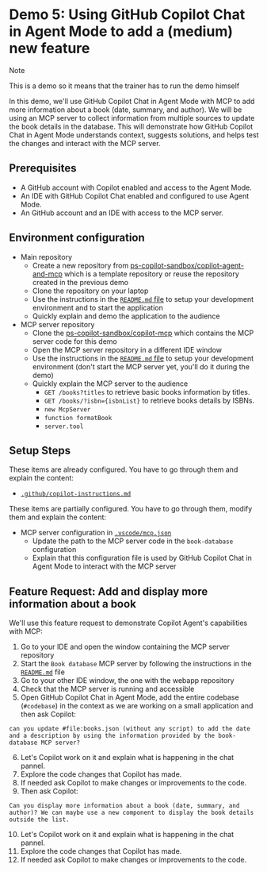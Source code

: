 # Demo 5: Using GitHub Copilot Chat in Agent Mode to add a (medium) new feature

> [!NOTE]
> This is a demo so it means that the trainer has to run the demo himself

In this demo, we'll use GitHub Copilot Chat in Agent Mode with MCP to add more information about a book (date, summary, and author). We will be using an MCP server to collect information from multiple sources to update the book details in the database. This will demonstrate how GitHub Copilot Chat in Agent Mode understands context, suggests solutions, and helps test the changes and interact with the MCP server.

## Prerequisites

- A GitHub account with Copilot enabled and access to the Agent Mode.
- An IDE with GitHub Copilot Chat enabled and configured to use Agent Mode.
- An GitHub account and an IDE with access to the MCP server.

## Environment configuration

- Main repository
  - Create a new repository from [ps-copilot-sandbox/copilot-agent-and-mcp](https://github.com/ps-copilot-sandbox/copilot-agent-and-mcp) which is a template repository or reuse the repository created in the previous demo
  - Clone the repository on your laptop
  - Use the instructions in the [`README.md` file](/README.md) to setup your development environment and to start the application
  - Quickly explain and demo the application to the audience
- MCP server repository
  - Clone the [ps-copilot-sandbox/copilot-mcp](https://github.com/ps-copilot-sandbox/copilot-mcp) which contains the MCP server code for this demo
  - Open the MCP server repository in a different IDE window
  - Use the instructions in the [`README.md` file](https://github.com/ps-copilot-sandbox/copilot-mcp/blob/main/README.md) to setup your development environment (don't start the MCP server yet, you'll do it during the demo)
  - Quickly explain the MCP server to the audience
    - `GET /books?titles` to retrieve basic books information by titles.
    - `GET /books/?isbn={isbnList}` to retrieve books details by ISBNs.
    - `new McpServer`
    - `function formatBook`
    - `server.tool`

## Setup Steps

These items are already configured. You have to go through them and explain the content:

- [`.github/copilot-instructions.md`](/.github/copilot-instructions.md)

These items are partially configured. You have to go through them, modify them and explain the content:

- MCP server configuration in [`.vscode/mcp.json`](/.vscode/mcp.json)
  - Update the path to the MCP server code in the `book-database` configuration
  - Explain that this configuration file is used by GitHub Copilot Chat in Agent Mode to interact with the MCP server

## Feature Request: Add and display more information about a book

We'll use this feature request to demonstrate Copilot Agent's capabilities with MCP:

1. Go to your IDE and open the window containing the MCP server repository
2. Start the `Book database` MCP server by following the instructions in the [`README.md`](https://github.com/ps-copilot-sandbox/copilot-mcp/blob/main/README.md) file
3. Go to your other IDE window, the one with the webapp repository
4. Check that the MCP server is running and accessible
5. Open GitHub Copilot Chat in Agent Mode, add the entire codebase (`#codebase`) in the context as we are working on a small application and then ask Copilot:

```prompt
can you update #file:books.json (without any script) to add the date and a description by using the information provided by the book-database MCP server?
```

6. Let's Copilot work on it and explain what is happening in the chat pannel.
7. Explore the code changes that Copilot has made.
8. If needed ask Copilot to make changes or improvements to the code.
9. Then ask Copilot:

```prompt
Can you display more information about a book (date, summary, and author)? We can maybe use a new component to display the book details outside the list.
```

10. Let's Copilot work on it and explain what is happening in the chat pannel.
11. Explore the code changes that Copilot has made.
12. If needed ask Copilot to make changes or improvements to the code.
